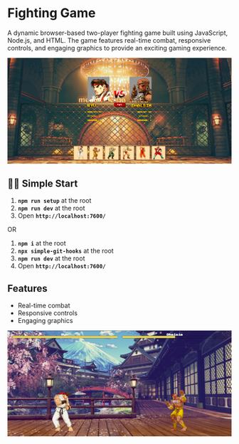 # Fighting Game

A dynamic browser-based two-player fighting game built using JavaScript, Node.js, and HTML. The game features real-time combat, responsive controls, and engaging graphics to provide an exciting gaming experience.

![Game Screenshot](resources/game-screenshot.png)

## 🏃‍♂️ Simple Start

1. **`npm run setup`** at the root
2. **`npm run dev`** at the root
3. Open **`http://localhost:7600/`**

OR

1. **`npm i`** at the root
2. **`npx simple-git-hooks`** at the root
3. **`npm run dev`** at the root
4. Open **`http://localhost:7600/`**

## Features

- Real-time combat
- Responsive controls
- Engaging graphics

![Combat Arena](resources/combat-arena.png)